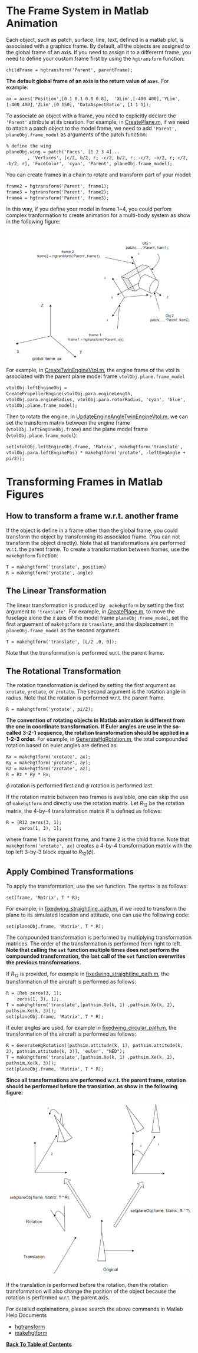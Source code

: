 # The Frame System in Matlab Animation
Each object, such as patch, surface, line, text, defined in a matlab plot, is associated with a graphics frame. By default, all the objects are assigned to the global frame of an axis. If you need to assign it to a differernt frame, you need to define your custom frame first by using the `hgtransform` function:

```
childFrame = hgtransform('Parent', parentFrame);
```
**The default global frame of an axis is the return value of `axes`.** For example:

```
ax = axes('Position',[0.1 0.1 0.8 0.8],  'XLim',[-400 400],'YLim',[-400 400],'ZLim',[0 150], 'DataAspectRatio', [1 1 1]);
```

To associate an object with a frame, you need to explicitly declare the ``'Parent'`` attribute at its creation. For example, in [CreatePlane.m](../../src/models/CreatePlane.m), if we need to attach a patch object to the model frame, we need to add ``'Parent', planeObj.frame_model`` as arguments of the patch function:

```
% define the wing    
planeObj.wing = patch('Faces', [1 2 3 4]...
        , 'Vertices', [c/2, b/2, r; -c/2, b/2, r; -c/2, -b/2, r; c/2, -b/2, r], 'FaceColor', 'cyan', 'Parent', planeObj.frame_model);
```

You can create frames in a chain to rotate and transform part of your model:

```
frame2 = hgtransform('Parent', frame1);
frame3 = hgtransform('Parent', frame2);
frame4 = hgtransform('Parent', frame3);
```

In this way, if you define your model in frame 1~4, you could perfom complex tranformation to create animation for a multi-body system as show in the following figure:

<img src="../../figures/animation_frames.PNG" 
        alt="Picture" 
        width="500" 
        style="display: block; margin: 0 auto" />

For example, in [CreateTwinEngineVtol.m](../../src/models/CreateTwingEngineVtol.m), the engine frame of the vtol is associated with the parent plane model frame ``vtolObj.plane.frame_model``

```
vtolObj.leftEngineObj = CreatePropellerEngine(vtolObj.para.engineLength, vtolObj.para.engineRadius, vtolObj.para.rotorRadius, 'cyan', 'blue', vtolObj.plane.frame_model);
```

Then to rotate the engine, in [UpdateEngineAngleTwinEngineVtol.m](../../src/models/UpdateEngineAngleTwinEngineVtol.m), we can set the transform matrix between the engine frame (``vtolObj.leftEngineObj.frame``) and the plane model frame (``vtolObj.plane.frame_model``):

```
set(vtolObj.leftEngineObj.frame, 'Matrix', makehgtform('translate', vtolObj.para.leftEnginePos) * makehgtform('yrotate', -leftEngAngle + pi/2));
```

# Transforming Frames in Matlab Figures
## How to transform a frame w.r.t. another frame
If the object is define in a frame other than the global frame, you could transform the object by transforming its associated frame. (You can not transform the object directly). Note that all transformations are performed w.r.t. the parent frame. To create a transformation between frames, use the  ``makehgtform`` function:

```
T = makehgtform('translate', position)
R = makehgtform('yrotate', angle)
```

## The Linear Transformation
The linear transformation is produced by `` makehgtform`` by setting the first argument to `'translate'`. For example, in [CreatePlane.m](../../src/models/CreatePlane.m), to move the fuselage alone the x axis of the model frame ``planeObj.frame_model``, set the first arguement of  ``makehgtform``  as  ``translate``, and the displacement in  ``planeObj.frame_model`` as the second argument.

```
T = makehgtform('translate', [L/2 ,0, 0]);
```

Note that the transformation is performed w.r.t. the parent frame.

## The Rotational Transformation
The rotation transformation is defined by setting the first argument as ``xrotate``,  ``yrotate``, or ``zrotate``. The second argument is the rotation angle in radius. Note that the rotation is performed w.r.t. the parent frame.

```
R = makehgtform('yrotate', pi/2); 
```
**The convention of rotating objects in Matlab animation is different from the one in coordinate transformation. If Euler angles are use in the so-called 3-2-1 sequence, the rotation transformation should be applied in a 1-2-3 order.** For example, in [GenerateHgRotation.m](../../src/utils/GenerateHgRotation.m), the total compounded rotation based on euler angles are defined as:

```
Rx = makehgtform('xrotate', ax);
Ry = makehgtform('yrotate', ay);
Rz = makehgtform('zrotate', az);
R = Rz * Ry * Rx;
```
$\phi$ rotation is performed first and $\psi$ rotation is performed last.

If the rotation matrix between two frames is available, one can skip the use of ``makehgtform`` and directly use the rotation matrix. Let $R_{12}$ be the rotation matrix, the 4-by-4 transformation matrix $R$ is defined as follows:

```
R = [R12 zeros(3, 1);
     zeros(1, 3), 1];
```

where frame 1 is the parent frame, and frame 2 is the child frame. Note that `makehgtform('xrotate', ax)` creates a 4-by-4 transformation matrix with the top left 3-by-3 block equal to $R_{12}(\phi)$.



## Apply Combined Transformations

To apply the transformation, use the ``set`` function. The syntax is as follows:

```
set(frame, 'Matrix', T * R);
```

For example, in [fixedwing_straightline_path.m](../../examples/fixed-wing%20model/fixedwing_straightline_path.m), if we need to transform the plane to its simulated location and attitude, one can use the following code:

```
set(planeObj.frame, 'Matrix', T * R);
```

The compounded transformation is performed by multiplying transformation matrices. The order of the transformation is performed from right to left. **Note that calling the ``set`` function multiple times does not perform the compounded transformation, the last call of the ``set`` function overwrites the previous transformations.**

If $R_{12}$ is provided, for example in [fixedwing_straightline_path.m](../../examples/fixed-wing%20model/fixedwing_straightline_path.m), the transformation of the aircraft is performed as follows:

```
R = [Reb zeros(3, 1);
    zeros(1, 3), 1];
T = makehgtform('translate',[pathsim.Xe(k, 1) ,pathsim.Xe(k, 2), pathsim.Xe(k, 3)]);
set(planeObj.frame, 'Matrix', T * R);
```

If euler angles are used, for example in [fixedwing_circular_path.m](../../examples/fixed-wing%20model/fixedwing_cirular_path.m), the transformation of the aircraft is performed as follows:

```
R = GenerateHgRotation([pathsim.attitude(k, 1), pathsim.attitude(k, 2), pathsim.attitude(k, 3)], 'euler', "NED");
T = makehgtform('translate',[pathsim.Xe(k, 1) ,pathsim.Xe(k, 2), pathsim.Xe(k, 3)]);
set(planeObj.frame, 'Matrix', T * R);
```

**Since all transformations are performed w.r.t. the parent frame, rotation should be performed before the translation. as show in the following figure:**

<img src="../../figures/transformation_different_types.png" 
        alt="Picture" 
        width="500" 
        style="display: block; margin: 0 auto" />

If the translation is performed before the rotation, then the rotation transformation will also change the position of the object because the rotation is performed w.r.t. the parent axis.



For detailed explainations, please search the above commands in Matlab Help Documents

- [hgtransform](https://www.mathworks.com/help/matlab/ref/hgtransform.html)
- [makehgtform](https://www.mathworks.com/help/matlab/ref/makehgtform.html)

**[Back To Table of Contents](../README.md)**